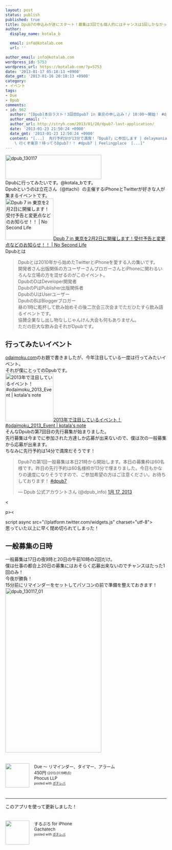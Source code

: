 ```yaml
---
layout: post
status: publish
published: true
title: Dpub7の申込みが遂にスタート！募集は3回でも個人的にはチャンスは1回しかなかった！
author:
  display_name: kotala_b

  email: info@kotalab.com
  url: ''

author_email: info@kotalab.com
wordpress_id: 5753
wordpress_url: https://kotalab.com/?p=5753
date: '2013-01-17 05:18:13 +0900'
date_gmt: '2013-01-16 20:18:13 +0900'
category:
- イベント
tags:
- Due
- Dpub
comments:
- id: 962
  author: "[Dpub]本日ラスト！3回目Dpub7 in 東京の申し込み！/ 10:00〜開始！ #dpub7 | stryhの日記 ~stryh/changelog"
  author_email: ''
  author_url: http://stryh.com/2013/01/20/dpub7-last-application/
  date: '2013-01-23 21:50:24 +0900'
  date_gmt: '2013-01-23 12:50:24 +0900'
  content: "[...]  先行予約分が13分で満席！「Dpub7」に参加します | delaymania  Dpub7の申込みが遂にスタート！募集は3回でも個人的にはチャンスは1回しか...
    \ 行くぞ東京！待ってろDpub7！！ #dpub7 | Feelingplace  [...]"
---
```

<p><a href="https://kotalab.com/wp-content/uploads/dpub_130117.jpg" target="_blank"><img src="https://kotalab.com/wp-content/uploads/dpub_130117-300x76.jpg" alt="dpub_130117" width="300" height="76" class="alignnone size-medium wp-image-5754" /></a><br />
Dpubに行ってみたいです。@kotala_bです。<br />
Dpubというのは立花さん（@ttachi）の主催するiPhoneとTwitterが好きな人が集まるイベントです。<br />
<a href="http://www.ttcbn.net/no_second_life/archives/30900" target="_blank"><img  class="alignleft" src="http://capture.heartrails.com/150x130?http://www.ttcbn.net/no_second_life/archives/30900" alt="Dpub 7 in 東京を2月2日に開催します！受付予告と変更点などのお知らせ！！ | No Second Life" width="150" height="130" /></a><a href="http://www.ttcbn.net/no_second_life/archives/30900" target="_blank">Dpub 7 in 東京を2月2日に開催します！受付予告と変更点などのお知らせ！！ | No Second Life</a><a href="http://b.hatena.ne.jp/entry/http://www.ttcbn.net/no_second_life/archives/30900" target="_blank"><img border="0" src="http://b.hatena.ne.jp/entry/image/http://www.ttcbn.net/no_second_life/archives/30900" alt="" /></a><br style="clear:both;" />Dpubとは</p>
<blockquote><p>Dpubとは2010年から始めたTwitterとiPhoneを愛する人の集いです。<br />
開発者さん出版関係の方ユーザーさんプロガーさんとiPhoneに関わるいろんな立場の方を混ぜるのがこのイベント。<br />
DpubのDはDeveloper開発者<br />
DpubのPはPublisher出版関係者<br />
DpubのUはUserユーザー<br />
DpubのBはBloggerブロガー<br />
昼の1時に乾杯して飲み始めその後二次会三次会までただひたすら飲み語るイベントです。<br />
協賛企業なし出し物なしじゃんけん大会も何もありません。<br />
ただの巨大な飲み会それがDpubです。</p></blockquote>
<p><!--more--></p>
<h2>行ってみたいイベント</h2>
<p><a href="http://odaimoku.com" title="odaimoku.com" target="_blank">odaimoku.com</a>のお題で書きましたが、今年注目している一度は行ってみたいイベント。<br />
それが僕にとってのDpubです。<br />
<a href="https://kotalab.com/odaimoku-2013-event" target="_blank"><img  class="alignleft" src="https://kotalab.com/wp-content/uploads/slooProImg_20130106124750.png" alt="2013年で注目しているイベント！ #odaimoku_2013_Event | kotala's note" width="150" /></a><a href="https://kotalab.com/odaimoku-2013-event" target="_blank">2013年で注目しているイベント！ #odaimoku_2013_Event | kotala's note</a><br style="clear:both;" />そんなDpubの第7回目の先行募集が始まりました。<br />
先行募集は今までに参加された方達しか応募が出来ないので、僕は次の一般募集から応募が出来ます。<br />
ちなみに先行予約は14分で満席だそうです！</p>
<blockquote class="twitter-tweet" lang="ja"><p>Dpub7の第1回一般募集は本日21時から開始します。本日の募集枠は60名様です。昨日の先行予約は60名様枠が13分で埋まりました。今日もかなりの速度になりそうですので、ご参加希望の方はご注意ください。お待ちしております！ <a href="https://twitter.com/search/%23dpub7">#dpub7</a></p>
<p>&mdash; Dpub 公式アカウントさん (@dpub_info) <a href="https://twitter.com/dpub_info/status/291765354689077248" data-datetime="2013-01-17T04:34:15+00:00">1月 17, 2013</a></p></blockquote>
<p><</p>
<p>p><</p>
<p>script async src="//platform.twitter.com/widgets.js" charset="utf-8"><br />
思っていた以上に早く閉め切られてしまった！</p>
<h2>一般募集の日時</h2>
<p>一般募集は17日の夜9時と20日の午前10時の2回だけ。<br />
僕は仕事の都合上20日の募集にはおそらく応募出来ないのでチャンスはたった1回のみ！<br />
今夜が勝負！<br />
15分前にリマインダーをセットしてパソコンの前で準備を整えておきます！<br />
<a href="https://kotalab.com/wp-content/uploads/dpub_130117_01.png" target="_blank"><img src="https://kotalab.com/wp-content/uploads/dpub_130117_01-300x513.png" alt="dpub_130117_01" width="300" height="513" class="alignnone size-medium wp-image-5761" /></a></p>
<div class="pochireba" style="text-align:left;font-size:small;padding:20px 0;/zoom: 1;overflow: hidden;"><span class="removed_link" title="http://click.linksynergy.com/fs-bin/click?id=d2yYUp776R4&amp;subid=&amp;offerid=94348.1&amp;type=3&amp;tmpid=3910&amp;RD_PARM1=https%253A%252F%252Fitunes.apple.com%252Fjp%252Fapp%252Fdue-rimainda-taima-aramu%252Fid390017969%253Fmt%253D8%2526uo%253D4"><img src="http://a1127.phobos.apple.com/us/r1000/083/Purple/v4/09/e8/6c/09e86c7f-acc1-f73d-7198-f1dc29e5d99b/mzm.sivkbxum.png" width="75" height="75" style="float:left;margin:0 15px 0 0;" class="pochi_img" ></span>
<div class="pochi_info" style="text-align:left;/zoom: 1;overflow: hidden;">
<div class="pochi_name"><span class="removed_link" title="http://click.linksynergy.com/fs-bin/click?id=d2yYUp776R4&amp;subid=&amp;offerid=94348.1&amp;type=3&amp;tmpid=3910&amp;RD_PARM1=https%253A%252F%252Fitunes.apple.com%252Fjp%252Fapp%252Fdue-rimainda-taima-aramu%252Fid390017969%253Fmt%253D8%2526uo%253D4">Due 〜 リマインダー、タイマー、アラーム</span></div>
<div class="pochi_price" style="display:inline;">450円</div>
<div class="pochi_time" style="font-size:x-small;display:inline;">(2013.01.19時点)</div>
<div class="pochi_seller"><span class="removed_link" title="http://click.linksynergy.com/fs-bin/click?id=d2yYUp776R4&amp;subid=&amp;offerid=94348.1&amp;type=3&amp;tmpid=3910&amp;RD_PARM1=https%253A%252F%252Fitunes.apple.com%252Fjp%252Fartist%252Fphocus-llp%252Fid387681526%253Fuo%253D4">Phocus LLP</span></div>
<div class="pochi_post" style="font-size:x-small;">posted with <a href="http://pochireba.com">ポチレバ</a></div>
</div>
<div class="pochireba-footer" style="clear: left"></div>
</div>
<hr>
<p>このアプリを使って更新しました！</p>
<div class="pochireba" style="text-align:left;font-size:small;padding:20px 0;overflow: hidden"><span class="removed_link" title="http://click.linksynergy.com/fs-bin/click?id=d2yYUp776R4&amp;subid=&amp;offerid=94348.1&amp;type=3&amp;tmpid=3910&amp;RD_PARM1=http%253A%252F%252Fitunes.apple.com%252Fjp%252Fapp%252Fsurupuro-for-iphone%252Fid436676299%253Fmt%253D8%2526uo%253D4"><img src="http://a1.mzstatic.com/us/r1000/065/Purple/v4/4c/c6/a8/4cc6a855-cc5c-34ed-0436-36e219eafb81/mzl.xejvrijs.jpg" width="75" height="75" style="float:left;margin:0 15px 0 0" class="pochi_img"></span>
<div class="pochi_info" style="text-align:left;overflow: hidden">
<div class="pochi_name"><span class="removed_link" title="http://click.linksynergy.com/fs-bin/click?id=d2yYUp776R4&amp;subid=&amp;offerid=94348.1&amp;type=3&amp;tmpid=3910&amp;RD_PARM1=http%253A%252F%252Fitunes.apple.com%252Fjp%252Fapp%252Fsurupuro-for-iphone%252Fid436676299%253Fmt%253D8%2526uo%253D4">するぷろ for iPhone</span></div>
<div class="pochi_seller"><span class="removed_link" title="http://click.linksynergy.com/fs-bin/click?id=d2yYUp776R4&amp;subid=&amp;offerid=94348.1&amp;type=3&amp;tmpid=3910&amp;RD_PARM1=http%253A%252F%252Fitunes.apple.com%252Fjp%252Fartist%252Fgachatech%252Fid358731102%253Fuo%253D4">Gachatech</span></div>
<div class="pochi_post" style="font-size:x-small">posted with <a href="http://pochireba.com" target="_blank">ポチレバ</a></div>
</div>
<div class="pochireba-footer" style="clear: left"></div>
</div>
